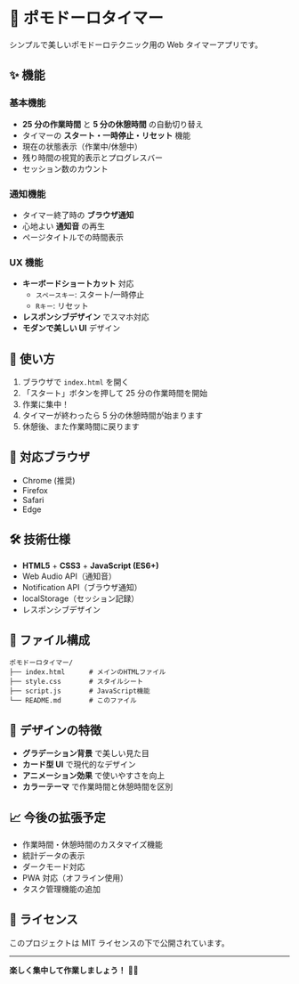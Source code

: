 # 🍅 ポモドーロタイマー

シンプルで美しいポモドーロテクニック用の Web タイマーアプリです。

## ✨ 機能

### 基本機能

- **25 分の作業時間** と **5 分の休憩時間** の自動切り替え
- タイマーの **スタート・一時停止・リセット** 機能
- 現在の状態表示（作業中/休憩中）
- 残り時間の視覚的表示とプログレスバー
- セッション数のカウント

### 通知機能

- タイマー終了時の **ブラウザ通知**
- 心地よい **通知音** の再生
- ページタイトルでの時間表示

### UX 機能

- **キーボードショートカット** 対応
  - `スペースキー`: スタート/一時停止
  - `Rキー`: リセット
- **レスポンシブデザイン** でスマホ対応
- **モダンで美しい UI** デザイン

## 🚀 使い方

1. ブラウザで `index.html` を開く
2. 「スタート」ボタンを押して 25 分の作業時間を開始
3. 作業に集中！
4. タイマーが終わったら 5 分の休憩時間が始まります
5. 休憩後、また作業時間に戻ります

## 📱 対応ブラウザ

- Chrome (推奨)
- Firefox
- Safari
- Edge

## 🛠️ 技術仕様

- **HTML5** + **CSS3** + **JavaScript (ES6+)**
- Web Audio API（通知音）
- Notification API（ブラウザ通知）
- localStorage（セッション記録）
- レスポンシブデザイン

## 📂 ファイル構成

```
ポモドーロタイマー/
├── index.html      # メインのHTMLファイル
├── style.css       # スタイルシート
├── script.js       # JavaScript機能
└── README.md       # このファイル
```

## 🎨 デザインの特徴

- **グラデーション背景** で美しい見た目
- **カード型 UI** で現代的なデザイン
- **アニメーション効果** で使いやすさを向上
- **カラーテーマ** で作業時間と休憩時間を区別

## 📈 今後の拡張予定

- 作業時間・休憩時間のカスタマイズ機能
- 統計データの表示
- ダークモード対応
- PWA 対応（オフライン使用）
- タスク管理機能の追加

## 📄 ライセンス

このプロジェクトは MIT ライセンスの下で公開されています。

---

**楽しく集中して作業しましょう！** 🚀✨
